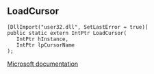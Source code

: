 ## LoadCursor

```
[DllImport("user32.dll", SetLastError = true)]
public static extern IntPtr LoadCursor(
   IntPtr hInstance,
   IntPtr lpCursorName
);
```

[Microsoft documentation](https://docs.microsoft.com/en-us/windows/win32/api/winuser/nf-winuser-loadcursorw)
